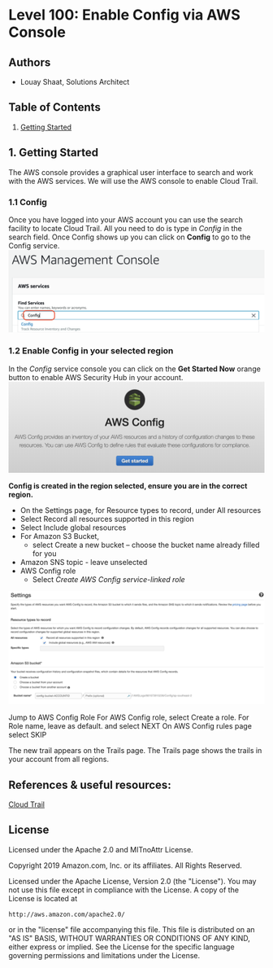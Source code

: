 ﻿# Level 100: Enable Config via AWS Console

## Authors
- Louay Shaat,  Solutions Architect

## Table of Contents
1. [Getting Started](#getting_Started)

## 1. Getting Started <a name="getting_Started"></a>
The AWS console provides a graphical user interface to search and work with the AWS services.
We will use the AWS console to enable Cloud Trail.

### 1.1 Config
Once you have logged into your AWS account you can use the search facility to locate Cloud Trail.
All you need to do is type in *Config* in the search field.
Once Config shows up you can click on **Config** to go to the Config service.
![search-config](Images/search-config.png) 

### 1.2 Enable Config in your selected region  

In the *Config* service console you can click on the **Get Started Now** orange button to enable AWS Security Hub in your account.
![create-cloudtrail](Images/enable-config.png) 

**Config is created in the region selected, ensure you are in the correct region.**

* On the Settings page, for Resource types to record, under All resources
* Select Record all resources supported in this region
* Select Include global resources
* For Amazon S3 Bucket, 
    * select Create a new bucket – choose the bucket name already filled for you
* Amazon SNS topic - leave unselected
* AWS Config role
    * Select *Create AWS Config service-linked role*
    
![create-cloudtrail](Images/create-config.png) 


Jump to AWS Config Role
For AWS Config role, select Create a role. For Role name, leave as default. and select NEXT
On AWS Config rules page select SKIP

The new trail appears on the Trails page. The Trails page shows the trails in your account from all regions.


## References & useful resources:
[Cloud Trail](https://aws.amazon.com/cloudTrail/)  


## License
Licensed under the Apache 2.0 and MITnoAttr License. 

Copyright 2019 Amazon.com, Inc. or its affiliates. All Rights Reserved.

Licensed under the Apache License, Version 2.0 (the "License"). You may not use this file except in compliance with the License. A copy of the License is located at

    http://aws.amazon.com/apache2.0/

or in the "license" file accompanying this file. This file is distributed on an "AS IS" BASIS, WITHOUT WARRANTIES OR CONDITIONS OF ANY KIND, either express or implied. See the License for the specific language governing permissions and limitations under the License.
